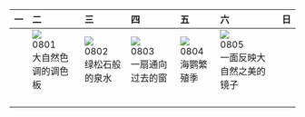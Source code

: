 | 一   | 二                                                                                                                                                                        | 三                                                                                                                                                                          | 四                                                                                                                                                                     | 五                                                                                                                                                                        | 六                                                                                                                                                                       | 日   |
|:----|:-------------------------------------------------------------------------------------------------------------------------------------------------------------------------|:---------------------------------------------------------------------------------------------------------------------------------------------------------------------------|:----------------------------------------------------------------------------------------------------------------------------------------------------------------------|:-------------------------------------------------------------------------------------------------------------------------------------------------------------------------|:------------------------------------------------------------------------------------------------------------------------------------------------------------------------|:----|
|     | [![](https://www.bing.com/th?id=OHR.CapitolButte_ZH-CN7707972988_320x240.jpg)](https://www.bing.com/th?id=OHR.CapitolButte_ZH-CN7707972988_UHD.jpg)<br>0801<br>大自然色调的调色板 | [![](https://www.bing.com/th?id=OHR.ZelenciSprings_ZH-CN8022746409_320x240.jpg)](https://www.bing.com/th?id=OHR.ZelenciSprings_ZH-CN8022746409_UHD.jpg)<br>0802<br>绿松石般的泉水 | [![](https://www.bing.com/th?id=OHR.GothicRuins_ZH-CN8317467997_320x240.jpg)](https://www.bing.com/th?id=OHR.GothicRuins_ZH-CN8317467997_UHD.jpg)<br>0803<br>一扇通向过去的窗 | [![](https://www.bing.com/th?id=OHR.AtlanticPuffin_ZH-CN8523220989_320x240.jpg)](https://www.bing.com/th?id=OHR.AtlanticPuffin_ZH-CN8523220989_UHD.jpg)<br>0804<br>海鹦繁殖季 | [![](https://www.bing.com/th?id=OHR.NaganoPond_ZH-CN8794832798_320x240.jpg)](https://www.bing.com/th?id=OHR.NaganoPond_ZH-CN8794832798_UHD.jpg)<br>0805<br>一面反映大自然之美的镜子 |     |
|     |                                                                                                                                                                          |                                                                                                                                                                            |                                                                                                                                                                       |                                                                                                                                                                          |                                                                                                                                                                         |     |
|     |                                                                                                                                                                          |                                                                                                                                                                            |                                                                                                                                                                       |                                                                                                                                                                          |                                                                                                                                                                         |     |
|     |                                                                                                                                                                          |                                                                                                                                                                            |                                                                                                                                                                       |                                                                                                                                                                          |                                                                                                                                                                         |     |
|     |                                                                                                                                                                          |                                                                                                                                                                            |                                                                                                                                                                       |                                                                                                                                                                          |                                                                                                                                                                         |     |